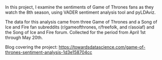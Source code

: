 In this project, I examine the sentiments of Game of Thrones fans as they watch the 8th season, using VADER sentiment analysis tool and pyLDAviz.

The data for this analysis came from three Game of Thrones and a Song of Ice and Fire fan subreddits (r/gameofthrones, r/freefolk, and r/asoiaf) and the Song of Ice and Fire forum. Collected for the period from April 1st through May 20th.

Blog covering the project: https://towardsdatascience.com/game-of-thrones-sentiment-analysis-1d3e158704cc
